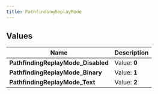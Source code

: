 ```yaml
---
title: PathfindingReplayMode
---
```


## Values
| Name | Description |
| ---- | ----------- |
| **PathfindingReplayMode_Disabled** | Value: **0** |
| **PathfindingReplayMode_Binary** | Value: **1** |
| **PathfindingReplayMode_Text** | Value: **2** |

